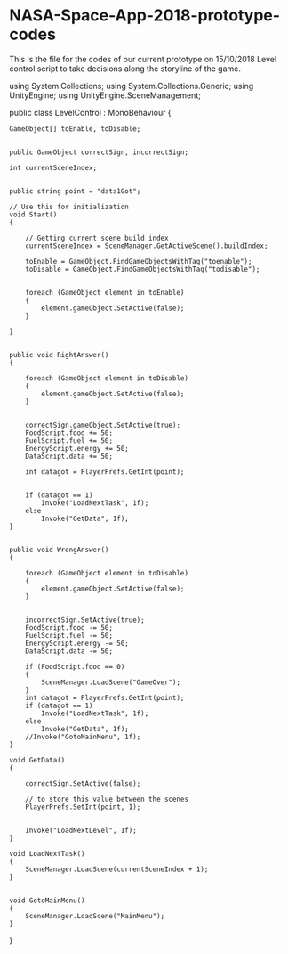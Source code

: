 # NASA-Space-App-2018-prototype-codes
This is the file for the codes of our current prototype on 15/10/2018
Level control script to take decisions along the storyline of the game.

using System.Collections;
using System.Collections.Generic;
using UnityEngine;
using UnityEngine.SceneManagement;

public class LevelControl : MonoBehaviour {

    GameObject[] toEnable, toDisable;

 
    public GameObject correctSign, incorrectSign;
    
    int currentSceneIndex;

    
    public string point = "data1Got";

    // Use this for initialization
    void Start()
    {
    
        // Getting current scene build index
        currentSceneIndex = SceneManager.GetActiveScene().buildIndex;
        
        toEnable = GameObject.FindGameObjectsWithTag("toenable");
        toDisable = GameObject.FindGameObjectsWithTag("todisable");

 
        foreach (GameObject element in toEnable)
        {
            element.gameObject.SetActive(false);
        }

    }


    public void RightAnswer()
    {

        foreach (GameObject element in toDisable)
        {
            element.gameObject.SetActive(false);
        }

        
        correctSign.gameObject.SetActive(true);
        FoodScript.food += 50;
        FuelScript.fuel += 50;
        EnergyScript.energy += 50;
        DataScript.data += 50;

        int datagot = PlayerPrefs.GetInt(point);

      
        if (datagot == 1)
            Invoke("LoadNextTask", 1f);
        else
            Invoke("GetData", 1f);
    }

    
    public void WrongAnswer()
    {
        
        foreach (GameObject element in toDisable)
        {
            element.gameObject.SetActive(false);
        }

     
        incorrectSign.SetActive(true);
        FoodScript.food -= 50;
        FuelScript.fuel -= 50;
        EnergyScript.energy -= 50;
        DataScript.data -= 50;

        if (FoodScript.food == 0)
        {
            SceneManager.LoadScene("GameOver");
        }
        int datagot = PlayerPrefs.GetInt(point);
        if (datagot == 1)
            Invoke("LoadNextTask", 1f);
        else
            Invoke("GetData", 1f);
        //Invoke("GotoMainMenu", 1f);
    }

    void GetData()
    {
        
        correctSign.SetActive(false);

        // to store this value between the scenes
        PlayerPrefs.SetInt(point, 1);

      
        Invoke("LoadNextLevel", 1f);
    }

    void LoadNextTask()
    {
        SceneManager.LoadScene(currentSceneIndex + 1);
    }

    
    void GotoMainMenu()
    {
        SceneManager.LoadScene("MainMenu");
    }

}


